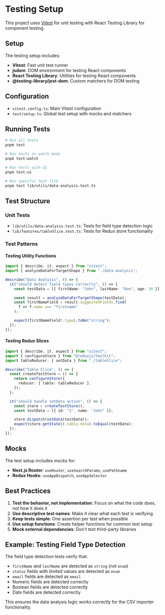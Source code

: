 # Testing Setup

This project uses [Vitest](https://vitest.dev/) for unit testing with React Testing Library for component testing.

## Setup

The testing setup includes:

- **Vitest**: Fast unit test runner
- **jsdom**: DOM environment for testing React components
- **React Testing Library**: Utilities for testing React components
- **@testing-library/jest-dom**: Custom matchers for DOM testing

## Configuration

- `vitest.config.ts`: Main Vitest configuration
- `test/setup.ts`: Global test setup with mocks and matchers

## Running Tests

```bash
# Run all tests
pnpm test

# Run tests in watch mode
pnpm test:watch

# Run tests with UI
pnpm test:ui

# Run specific test file
pnpm test lib/utils/data-analysis.test.ts
```

## Test Structure

### Unit Tests

- `lib/utils/data-analysis.test.ts`: Tests for field type detection logic
- `lib/features/tableSlice.test.ts`: Tests for Redux store functionality

### Test Patterns

#### Testing Utility Functions

```typescript
import { describe, it, expect } from "vitest";
import { analyzeDataForTargetShape } from "./data-analysis";

describe("Data Analysis", () => {
  it("should detect field types correctly", () => {
    const testData = [{ firstName: "John", lastName: "Doe", age: 30 }];

    const result = analyzeDataForTargetShape(testData);
    const firstNameField = result.suggestedFields.find(
      f => f.name === "firstname"
    );

    expect(firstNameField?.type).toBe("string");
  });
});
```

#### Testing Redux Slices

```typescript
import { describe, it, expect } from "vitest";
import { configureStore } from "@reduxjs/toolkit";
import tableReducer, { setData } from "./tableSlice";

describe("Table Slice", () => {
  const createTestStore = () => {
    return configureStore({
      reducer: { table: tableReducer },
    });
  };

  it("should handle setData action", () => {
    const store = createTestStore();
    const testData = [{ id: "1", name: "John" }];

    store.dispatch(setData(testData));
    expect(store.getState().table.data).toEqual(testData);
  });
});
```

## Mocks

The test setup includes mocks for:

- **Next.js Router**: `useRouter`, `useSearchParams`, `usePathname`
- **Redux Hooks**: `useAppDispatch`, `useAppSelector`

## Best Practices

1. **Test the behavior, not implementation**: Focus on what the code does, not how it does it
2. **Use descriptive test names**: Make it clear what each test is verifying
3. **Keep tests simple**: One assertion per test when possible
4. **Use setup functions**: Create helper functions for common test setup
5. **Mock external dependencies**: Don't test third-party libraries

## Example: Testing Field Type Detection

The field type detection tests verify that:

- `firstName` and `lastName` are detected as `string` (not `enum`)
- `status` fields with limited values are detected as `enum`
- `email` fields are detected as `email`
- Numeric fields are detected correctly
- Boolean fields are detected correctly
- Date fields are detected correctly

This ensures the data analysis logic works correctly for the CSV importer functionality.
